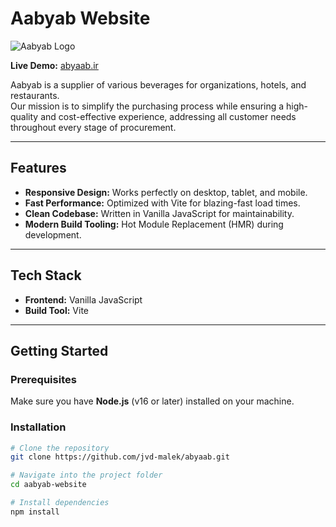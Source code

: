 # Aabyab Website

![Aabyab Logo](public/abyaab_logo.png)

**Live Demo:** [abyaab.ir](http://abyaab.ir)

Aabyab is a supplier of various beverages for organizations, hotels, and restaurants.  
Our mission is to simplify the purchasing process while ensuring a high-quality and cost-effective experience, addressing all customer needs throughout every stage of procurement.

---

## Features
- **Responsive Design:** Works perfectly on desktop, tablet, and mobile.
- **Fast Performance:** Optimized with Vite for blazing-fast load times.
- **Clean Codebase:** Written in Vanilla JavaScript for maintainability.
- **Modern Build Tooling:** Hot Module Replacement (HMR) during development.

---

## Tech Stack
- **Frontend:** Vanilla JavaScript
- **Build Tool:** Vite

---

## Getting Started

### Prerequisites
Make sure you have **Node.js** (v16 or later) installed on your machine.

### Installation
```bash
# Clone the repository
git clone https://github.com/jvd-malek/abyaab.git

# Navigate into the project folder
cd aabyab-website

# Install dependencies
npm install
